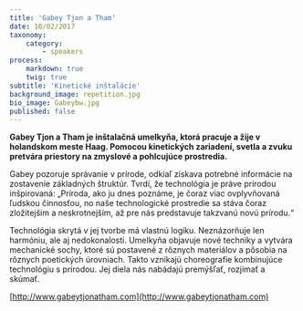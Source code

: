 ```yaml
---
title: 'Gabey Tjon a Tham'
date: 10/02/2017
taxonomy:
    category:
        - speakers
process:
    markdown: true
    twig: true
subtitle: 'Kinetické inštalácie'
background_image: repetition.jpg
bio_image: Gabeybw.jpg
published: false
---
```


**Gabey Tjon a Tham je inštalačná umelkyňa, ktorá pracuje a žije v holandskom meste Haag. Pomocou kinetických zariadení, svetla a zvuku pretvára priestory na zmyslové a pohlcujúce prostredia.**

Gabey pozoruje správanie v prírode, odkiaľ získava potrebné informácie na zostavenie základných štruktúr. Tvrdí, že technológia je práve prírodou inšpirovaná: „Príroda, ako ju dnes poznáme, je čoraz viac ovplyvňovaná ľudskou činnosťou, no naše technologické prostredie sa stáva čoraz zložitejším a neskrotnejším, až pre nás predstavuje takzvanú novú prírodu.“

Technológia skrytá v jej tvorbe má vlastnú logiku. Neznázorňuje len harmóniu, ale aj nedokonalosti. Umelkyňa objavuje nové techniky a vytvára mechanické sochy, ktoré sú postavené z rôznych materiálov a pôsobia na rôznych poetických úrovniach. Takto vznikajú choreografie kombinujúce technológiu s prírodou. Jej diela nás nabádajú premýšľať, rozjímať a skúmať.

[http://www.gabeytjonatham.com](http://www.gabeytjonatham.com)
